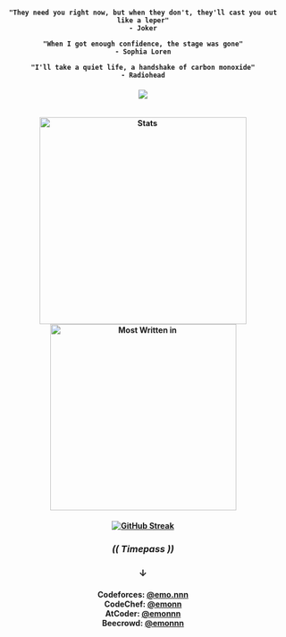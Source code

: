 <h4 align="center">

  ```  
"They need you right now, but when they don't, they'll cast you out like a leper"
- Joker
  ```
```  
"When I got enough confidence, the stage was gone"
- Sophia Loren
  ```
```
"I'll take a quiet life, a handshake of carbon monoxide"
- Radiohead
```

</h4>
<h6 align="center">
  
  ![](https://komarev.com/ghpvc/?username=emonislive&abbreviated=true&label=Profile+Visited&color=blueviolet&style=for-the-badge) 

</h6>

<div>
<h4 align="center"> 
  <img alt="Stats" align="center" width="370" src="https://github-readme-stats.vercel.app/api?username=emonislive&show_icons=true&theme=tokyonight&hide_border=true"/>
  <img alt="Most Written in" align="center" width="333" src="https://github-readme-stats.vercel.app/api/top-langs/?username=emonislive&layout=compact&theme=tokyonight&hide_border=true"/>
</h4>
</div>
<div>
  <h4 align="center"> 
    
  [![GitHub Streak](https://streak-stats.demolab.com/?user=emonislive&theme=tokyonight&hide_border=true)](https://git.io/streak-stats)
  </h4>
</div>
<h3 align="center">
  
  ***(( Timepass ))***
</h3>
<h3 align="center">
    &darr;<br/>
</h3>    
<h4 align="center">
  
Codeforces: <a href="https://codeforces.com/profile/emo.nnn" target="_blank">@emo.nnn</a> <br/>
CodeChef: <a href="https://www.codechef.com/users/emonn" target="_blank">@emonn</a> <br/>
AtCoder: <a href="https://atcoder.jp/users/emonnn" target="_blank">@emonnn</a> <br/>
Beecrowd: <a href="https://judge.beecrowd.com/en/profile/686375" target="_blank">@emonnn </a>

  
</h4>
